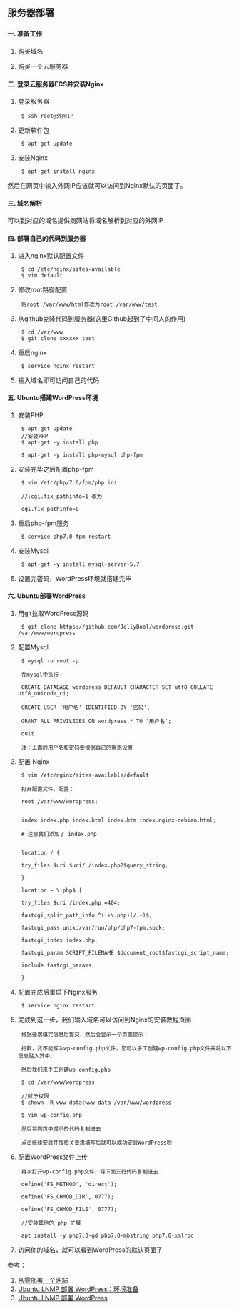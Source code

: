 ## 服务器部署
###

#### 一. 准备工作

1. 购买域名

2. 购买一个云服务器

#### 二. 登录云服务器ECS并安装Nginx

1. 登录服务器

		$ ssh root@外网IP

2. 更新软件包

		$ apt-get update

3. 安装Nginx

		$ apt-get install nginx

然后在网页中输入外网IP应该就可以访问到Nginx默认的页面了。

#### 三. 域名解析

可以到对应的域名提供商网站将域名解析到对应的外网IP

#### 四. 部署自己的代码到服务器

1. 进入nginx默认配置文件

		$ cd /etc/nginx/sites-available
		$ vim default

2. 修改root路径配置

		将root /var/www/html修改为root /var/www/test

3. 从github克隆代码到服务器(这里Github起到了中间人的作用)

		$ cd /var/www
		$ git clone xxxxxx test

4. 重启nginx

		$ service nginx restart

5. 输入域名即可访问自己的代码


#### 五. Ubuntu搭建WordPress环境

1. 安装PHP

		$ apt-get update
		//安装PHP
		$ apt-get -y install php

		$ apt-get -y install php-mysql php-fpm

2. 安装完毕之后配置php-fpm 

		$ vim /etc/php/7.0/fpm/php.ini

		//;cgi.fix_pathinfo=1 改为

		cgi.fix_pathinfo=0

3. 重启php-fpm服务

		$ service php7.0-fpm restart

4. 安装Mysql

		$ apt-get -y install mysql-server-5.7

5. 设置完密码，WordPress环境就搭建完毕


#### 六. Ubuntu部署WordPress

1. 用git拉取WordPress源码

		$ git clone https://github.com/JellyBool/wordpress.git /var/www/wordpress

2. 配置Mysql

		$ mysql -u root -p

		在mysql中执行：

		CREATE DATABASE wordpress DEFAULT CHARACTER SET utf8 COLLATE utf8_unicode_ci;

		CREATE USER '用户名' IDENTIFIED BY '密码';

		GRANT ALL PRIVILEGES ON wordpress.* TO '用户名';

		quit

		注：上面的用户名和密码要根据自己的需求设置

3. 配置 Nginx

		$ vim /etc/nginx/sites-available/default

		打开配置文件，配置：

		root /var/www/wordpress;


		index index.php index.html index.htm index.nginx-debian.html;

		# 注意我们添加了 index.php


		location / {

        try_files $uri $uri/ /index.php?$query_string;

		}

		location ~ \.php$ {

        try_files $uri /index.php =404;

        fastcgi_split_path_info ^(.+\.php)(/.+)$;

        fastcgi_pass unix:/var/run/php/php7-fpm.sock;

        fastcgi_index index.php;

        fastcgi_param SCRIPT_FILENAME $document_root$fastcgi_script_name;

        include fastcgi_params;

		}

4. 配置完成后重启下Nginx服务

		$ service nginx restart

5. 完成到这一步，我们输入域名可以访问到Nginx的安装教程页面

		根据要求填完信息后提交，然后会显示一个页面提示：

		抱歉，我不能写入wp-config.php文件，您可以手工创建wp-config.php文件并将以下信息贴入其中。

		然后我们来手工创建wp-config.php

		$ cd /var/www/wordpress

		//赋予权限
		$ chown -R www-data:www-data /var/www/wordpress

		$ vim wp-config.php

		然后将网页中提示的代码复制进去

		点击继续安装并按相关要求填写后就可以成功安装WordPress啦

6. 配置WordPress文件上传

		再次打开wp-config.php文件，将下面三行代码复制进去：

		define('FS_METHOD', 'direct');

		define('FS_CHMOD_DIR', 0777);

		define('FS_CHMOD_FILE', 0777);

		//安装其他的 php 扩展

		apt install -y php7.0-gd php7.0-mbstring php7.0-xmlrpc

7. 访问你的域名，就可以看到WordPress的默认页面了



参考：

1. [从零部署一个网站](https://www.codecasts.com/series/deploy-a-website-from-scratch)
2. [Ubuntu LNMP 部署 WordPress：环境准备](https://www.codecasts.com/blog/post/lnmp-wordpress-deploy-environment-setup)
3. [Ubuntu LNMP 部署 WordPress](https://www.codecasts.com/blog/post/deploy-wordpress-on-lnmp)